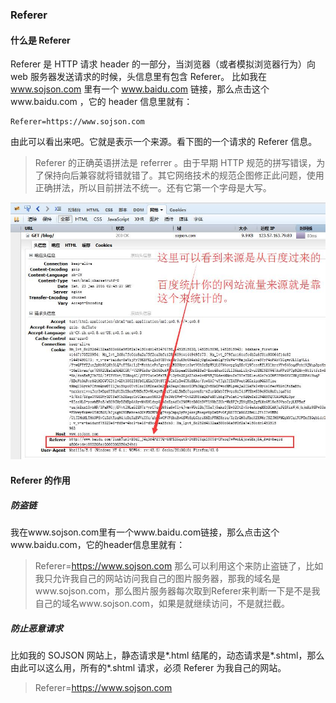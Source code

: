 ### Referer

#### 什么是 Referer

Referer 是 HTTP 请求 header 的一部分，当浏览器（或者模拟浏览器行为）向 web 服务器发送请求的时候，头信息里有包含 Referer。
比如我在 www.sojson.com 里有一个 www.baidu.com 链接，那么点击这个www.baidu.com ，它的 header 信息里就有：

    Referer=https://www.sojson.com

由此可以看出来吧。它就是表示一个来源。看下图的一个请求的 Referer 信息。

> Referer 的正确英语拼法是 referrer 。由于早期 HTTP 规范的拼写错误，为了保持向后兼容就将错就错了。其它网络技术的规范企图修正此问题，使用正确拼法，所以目前拼法不统一。还有它第一个字母是大写。

![](./image/6023914857.jpg)

#### Referer 的作用

##### 防盗链

我在www.sojson.com里有一个www.baidu.com链接，那么点击这个www.baidu.com，它的header信息里就有：

> Referer=https://www.sojson.com
> 那么可以利用这个来防止盗链了，比如我只允许我自己的网站访问我自己的图片服务器，那我的域名是www.sojson.com，那么图片服务器每次取到Referer来判断一下是不是我自己的域名www.sojson.com，如果是就继续访问，不是就拦截。

##### 防止恶意请求

比如我的 SOJSON 网站上，静态请求是*.html 结尾的，动态请求是*.shtml，那么由此可以这么用，所有的\*.shtml 请求，必须 Referer 为我自己的网站。

> Referer=https://www.sojson.com
